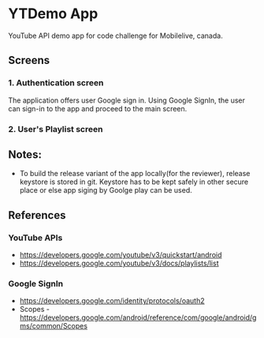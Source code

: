 # YTDemo App
YouTube API demo app for code challenge for Mobilelive, canada.

## Screens
### 1. Authentication screen
The application offers user Google sign in. Using Google SignIn, the user can sign-in to the app and proceed to the main screen.
### 2. User's Playlist screen

## Notes:
- To build the release variant of the app locally(for the reviewer), release keystore is stored in git. Keystore has to be kept safely in other secure place or else app siging by Goolge play can be used.

## References
### YouTube APIs
- https://developers.google.com/youtube/v3/quickstart/android
- https://developers.google.com/youtube/v3/docs/playlists/list
### Google SignIn
- https://developers.google.com/identity/protocols/oauth2
- Scopes - https://developers.google.com/android/reference/com/google/android/gms/common/Scopes